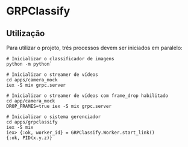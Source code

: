 # GRPClassify

## Utilização

Para utilizar o projeto, três processos devem ser iniciados em paralelo:

```shell
# Inicializar o classificador de imagens
python -m python`
```

```shell
# Inicializar o streamer de vídeos
cd apps/camera_mock
iex -S mix grpc.server

# Inicializar o streamer de vídeos com frame_drop habilitado
cd app/camera_mock
DROP_FRAMES=true iex -S mix grpc.server
```

```shell
# Inicializar o sistema gerenciador
cd apps/grpclassify
iex -S mix
iex> {:ok, worker_id} = GRPClassify.Worker.start_link()
{:ok, PID(x.y.z)}
```

